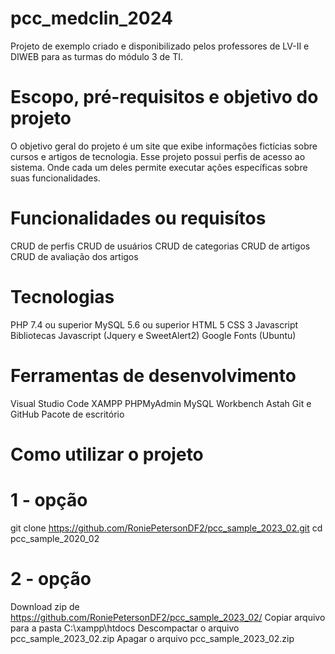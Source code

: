 # pcc_medclin_2024
Projeto de exemplo criado e disponibilizado pelos professores de LV-II e DIWEB para as turmas do módulo 3 de TI.
# Escopo, pré-requisitos e objetivo do projeto
O objetivo geral do projeto é um site que exibe informações fictícias sobre cursos e artigos de tecnologia. Esse projeto possui perfis de acesso ao sistema. Onde cada um deles permite executar ações específicas sobre suas funcionalidades.

# Funcionalidades ou requisítos
CRUD de perfis
CRUD de usuários
CRUD de categorias
CRUD de artigos
CRUD de avaliação dos artigos
# Tecnologias
PHP 7.4 ou superior
MySQL 5.6 ou superior
HTML 5
CSS 3
Javascript
Bibliotecas Javascript (Jquery e SweetAlert2)
Google Fonts (Ubuntu)
# Ferramentas de desenvolvimento
Visual Studio Code
XAMPP
PHPMyAdmin
MySQL Workbench
Astah
Git e GitHub
Pacote de escritório
# Como utilizar o projeto
# 1 - opção
git clone https://github.com/RoniePetersonDF2/pcc_sample_2023_02.git
cd pcc_sample_2020_02
# 2 - opção
Download zip de https://github.com/RoniePetersonDF2/pcc_sample_2023_02/
Copiar arquivo para a pasta C:\xampp\htdocs
Descompactar o arquivo pcc_sample_2023_02.zip
Apagar o arquivo pcc_sample_2023_02.zip
